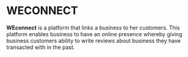 # WECONNECT 
**WEconnect** is a platform that links a business to her customers. This platform enables business to have an online presence whereby giving business customers ability to write reviews about business they have transacted with in the past.
